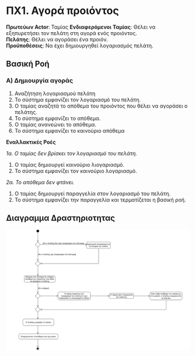 # ΠΧ1. Αγορά προιόντος

**Πρωτεύων Actor**: Ταμίας
**Ενδιαφερόμενοι**
**Ταμίας**: Θέλει να εξηπυρετήσει τον πελάτη στη αγορά ενός προιόντος.  
**Πελάτης**: Θέλει να αγοράσει ένα προιόν.  
**Προϋποθέσεις**: Να έχει δημιουργηθεί λογαριασμός πελάτη.

## Βασική Ροή

### Α) Δημιουργία αγοράς
1. Αναζήτηση λογαριασμού πελάτη
2. Το σύστημα εμφανίζει τον λογαριασμό του πελάτη.
3. Ο ταμίας αναζητά το απόθεμα του προιόντος που θέλει να αγοράσει ο πελάτης.
4. Το σύστημα εμφανίζει το απόθεμα.
5. Ο ταμίας ανανεώνει το απόθεμα.
6. Το σύστημα εμφανίζει το καινούριο απόθεμα

**Εναλλακτικές Ροές**

*1α. Ο ταμίας δεν βρίσκει τον λογαριασμό του πελάτη.*
1. Ο ταμίας δημιουργεί καινούριο λιογαριασμό.
2. Το σύστημα εμφανίζει τον καινούριο λογαριασμό.

*2α. Το απόθεμα δεν φτάνει.*
1. Ο ταμίας δημιουργεί παραγγελία στον λογαριασμό του πελάτη.
2. Το σύστημα εμφανίζει την παραγγελία και τερματίζεται η βασική ροή.

## Διαγραμμα Δραστηριοτητας

![Διαγραμμα Δραστηριοτητας](uml/requirements/activity-αγορά.png)